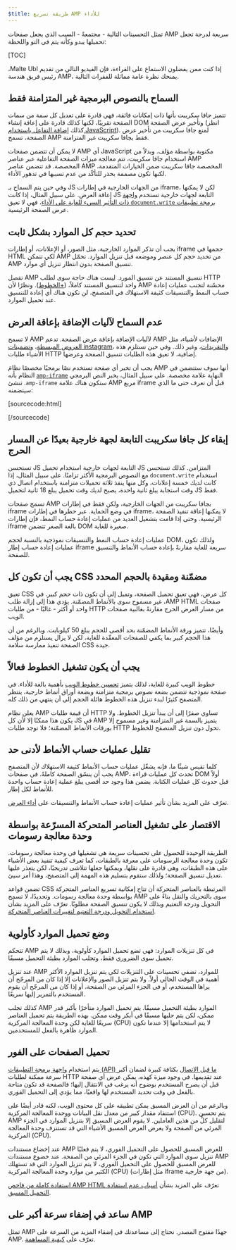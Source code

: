```yaml
---
$title: طريقة تسريع AMP للأداء
---
```


تمثل التحسينات التالية - مجتمعةً - السبب الذي يجعل صفحات AMP سريعة لدرجة تجعل تحميلها يبدو وكأنه يتم في التو واللحظة:

[TOC]

إذا كنت ممن يفضلون الاستماع على القراءة، فإن الفيديو التالي من تقديم <span dir="ltr" class="nowrap">Malte Ubl</span>، رئيس فريق هندسة AMP، يمنحك نظرة عامة مماثلة للفقرات التالية.

<amp-youtube
    data-videoid="hVRkG1CQScA"
    layout="responsive"
    width="480" height="270">
</amp-youtube>

## السماح بالنصوص البرمجية غير المتزامنة فقط

تتميز جافا سكريبت بأنها ذات إمكانات فائقة،
فهي قادرة على تعديل كل سمة من سمات الصفحة تقريبًا،
لكنها كذلك قادرة على إعاقة إنشاء DOM وتأخير عرض الصفحة
(انظر كذلك [إضافة التفاعل باستخدام JavaScript](https://developers.google.com/web/fundamentals/performance/critical-rendering-path/adding-interactivity-with-javascript)).
لمنع جافا سكريبت من تأخير عرض الصفحة،
تسمح AMP فقط بجافا سكريبت غير المتزامنة.

لا يمكن أن تتضمن صفحات AMP أي JavaScript مكتوبة بواسطة مؤلف.
وبدلاً من استخدام جافا سكريبت،
تتم معالجة ميزات الصفحة التفاعلية عبر عناصر AMP المخصصة.
قد تتضمن عناصر AMP المخصصة جافا سكريبت ضمن الخيارات المتقدمة،
لكنها تكون مصممة بحذر للتأكّد من عدم تسببها في تدهور الأداء.

وفي حين يتم السماح بـ JS من الجهات الخارجية في إطارات iframe،
لكن لا يمكنها إعاقة العرض.
على سبيل المثال، إذا كانت JS التابعة لجهات خارجية تستخدم
[واجهة برمجة تطبيقات <span dir="ltr" class="nowrap">`document.write`</span> ذات التأثير السيء للغاية على الأداء](http://www.stevesouders.com/blog/2012/04/10/dont-docwrite-scripts/)،
فهي لا تعيق عرض الصفحة الرئيسية.

## تحديد حجم كل الموارد بشكل ثابت

يجب أن تذكر الموارد الخارجية، مثل الصور، أو الإعلانات، أو إطارات iframe حجمها في HTML
لكي تتمكن AMP من تحديد حجم كل عنصر وموضعه قبل تنزيل الموارد.
تحمّل AMP تنسيق الصفحة بدون انتظار تنزيل أي موارد.

تفصل AMP تنسيق المستند عن تنسيق المورد.
ليست هناك حاجة سوى لطلب HTTP واحد لتنسيق المستند كاملاً،
([+الخطوط](#font-triggering-must-be-efficient)).
ونظرًا لأن AMP محسّنة لتجنب عمليات إعادة حساب النمط والتنسيقات كثيفة الاستهلاك في المتصفح،
لن تكون هناك أي إعادة للتنسيق عند تحميل الموارد.

## عدم السماح لآليات الإضافة بإعاقة العرض

لا تسمح AMP لآليات الإضافة بإعاقة عرض الصفحة.
تدعم AMP الإضافات لأشياء، مثل
[العروض المبسطة](/docs/reference/extended/amp-lightbox.html)،
[وتضمينات instagram](/docs/reference/extended/amp-instagram.html)،
و[التغريدات](/docs/reference/extended/amp-twitter.html)، وغير ذلك.
وفي حين تستلزم هذه الأشياء طلبات HTTP إضافية،
لا تعيق هذه الطلبات تنسيق الصفحة وعرضها.

يجب أن تخبر أي صفحة تستخدم نصًا برمجيًا مخصصًا نظامَ AMP
أنها سوف ستتضمن في النهاية علامة مخصصة.
على سبيل المثال، يخبر النص البرمجي [<span dir="ltr" class="nowrap">`amp-iframe`</span>](/docs/reference/extended/amp-iframe.html)
النظام بأنه ستكون هناك علامة <span dir="ltr" class="nowrap">`amp-iframe`</span>.
تنشئ AMP مربع iframe قبل أن تعرف حتى ما الذي سيتضمنه:

[sourcecode:html]
<script async custom-element="amp-iframe" src="https://cdn.ampproject.org/v0/amp-youtube-0.1.js"></script>
[/sourcecode]

## إبقاء كل جافا سكريبت التابعة لجهة خارجية بعيدًا عن المسار الحرج

تستحسن JS التابعة لجهات خارجية استخدام تحميل JS المتزامن.
كذلك تستحسن استخدام <span dir="ltr" class="nowrap">`document.write`</span> مع النصوص البرمجية الأكثر تزامنًا.
على سبيل المثال، إذا كانت لديك خمسة إعلانات، وكل منها ينفذ ثلاثة تحميلات متزامنة
باستخدام اتصال ذي وقت استجابة يبلغ ثانية واحدة،
يصبح لديك وقت تحميل يبلغ 18 ثانية لتحميل JS فقط.

تسمح صفحات AMP بجافا سكريبت من الجهات الخارجية، ولكن فقط في إطارات iframe في وضع الحماية.
عبر حظرها في إطارات iframe، لا يمكنها إعاقة تنفيذ الصفحة الرئيسية.
وحتى إذا قامت بتشغيل العديد من عمليات إعادة حساب النمط،
فإن إطارات iframe بالغة الصغر تتضمن DOM صغيرة للغاية.

عمليات إعادة حساب النمط والتنسيقات نموذجية بالنسبة لحجم DOM،
ولذلك تكون عمليات إعادة حساب إطار iframe سريعة للغاية مقارنةً
بإعادة حساب الأنماط والتنسيق للصفحة.

## يجب أن تكون كل CSS مضمّنة ومقيدة بالحجم المحدد

تعيق CSS كل عرض، فهي تعيق تحميل الصفحة، وتميل إلى أن تكون ذات حجم كبير.
في صفحات <span dir="ltr" class="nowrap">AMP HTML</span>، غير مسموح سوى بالأنماط المضمّنة.
يؤدي هذا إلى إزالة طلب واحد أو أكثر - غالبًا - من طلبات HTTP من مسار العرض الحرج
مقارنةً بغالبية صفحات الويب.

وأيضًا، تتميز ورقة الأنماط المضمّنة بحد أقصى للحجم يبلغ 50 كيلوبايت.
وبالرغم من أن هذا الحجم كبير بما يكفي للصفحات المعقّدة للغاية،
لكن لا يزال يستلزم من مؤلف الصفحة تنفيذ ممارسة سلامة CSS جيدة.

## يجب أن يكون تشغيل الخطوط فعالاً

خطوط الويب كبيرة للغاية، لذلك يتميز
[تحسين خطوط الويب](https://developers.google.com/web/fundamentals/performance/optimizing-content-efficiency/webfont-optimization)
بأهمية بالغة للأداء.
في صفحة نموذجية تتضمن بضعة نصوص برمجية متزامنة وبضعة أوراق أنماط خارجية،
ينتظر المتصفح كثيرًا لبدء تنزيل هذه الخطوط هائلة الحجم إلى أن ينتهي من ذلك كله.

يعلن نظام AMP أن قيمة طلبات HTTP تساوي صفرًا إلى أن يبدأ تنزيل الخطوط.
ولا يكون هذا ممكنًا إلا لأن كل JS في AMP يتميز بالسمة غير المتزامنة
وغير مسموح إلا بورقات الأنماط المضمّنة؛
فلا توجد طلبات HTTP تحول دون تنزيل المتصفح للخطوط.

## تقليل عمليات حساب الأنماط لأدنى حد

كلما تقيس شيئًا ما، فإنه يشغّل عمليات حساب الأنماط كثيفة الاستهلاك
لأن المتصفح يجب أن ينسّق الصفحة كاملةً.
في صفحات AMP، تحدث كل عمليات قراءة DOM أولاً قبل حدوث كل عمليات الكتابة.
يضمن هذا وجود حد أقصى يبلغ عملية إعادة حساب واحدة للأنماط لكل إطار.

تعرّف على المزيد بشأن تأثير عمليات إعادة حساب الأنماط والتنسيقات على
[أداء العرض](https://developers.google.com/web/fundamentals/performance/rendering/).

## الاقتصار على تشغيل العناصر المتحركة المسرّعة بواسطة وحدة معالجة رسومات

الطريقة الوحيدة للحصول على تحسينات سريعة هي تشغيلها في وحدة معالجة رسومات.
تكون وحدة معالجة الرسومات على معرفة بالطبقات، كما تعرف كيفية تنفيذ بعض الأشياء على هذه الطبقات،
وهي قادرة على نقلها، ويمكنها جعلها تتلاشى تدريجيًا، لكن يتعذر عليها تعديل تنسيق الصفحة؛
ولذلك ستقوم بتسليم هذه المهمة إلى المتصفح، وهذا أمر سيئ.

تضمن قواعد CSS المرتبطة بالعناصر المتحركة أن تتاح إمكانية تسريع العناصر المتحركة بواسطة وحدة معالجة رسومات.
وتحديدًا، لا تسمح AMP سوى بالتحريك والنقل بناءً على التحويل ودرجة التعتيم
وبذلك لا يكون تنسيق الصفحة مطلوبًا.
تعرّف على المزيد بشأن
[استخدام التحويل ودرجة التعتيم لتغييرات العناصر المتحركة](https://developers.google.com/web/fundamentals/performance/rendering/stick-to-compositor-only-properties-and-manage-layer-count).

## وضع تحميل الموارد كأولوية

تتحكم AMP في كل تنزيلات الموارد: فهي تضع تحميل الموارد كأولوية،
وبذلك لا يتم تحميل سوى الضروري فقط، وتجلب الموارد بطيئة التحميل مسبقًا.

عند تنزيل AMP للموارد، تضفي تحسينات على التنزيلات
لكي يتم تنزيل الموارد الأكثر أهمية في الوقت الحالي أولاً.
ولا يتم تنزيل الصور والإعلانات إلا إذا كان من المرجّح أن يراها المستخدم،
أو في الجزء المرئي من الصفحة، أو إذا كان من المرجّح أن يقوم المستخدم بالتمرير إليها سريعًا.

كذلك تجلب AMP الموارد بطيئة التحميل مسبقًا.
يتم تحميل الموارد متأخرًا بأكبر قدر ممكن، لكن يتم جلبها مسبقًا في أبكر وقت ممكن.
بهذه الطريقة يتم تحميل العناصر سريعًا للغاية لكن وحدة المعالجة المركزية (CPU) لا يتم استخدامها إلا
عندما تكون الموارد ظاهرة بالفعل للمستخدمين.

## تحميل الصفحات على الفور

يتم استخدام [واجهة برمجة التطبيقات (API) ما قبل الاتصال](http://www.w3.org/TR/resource-hints/#dfn-preconnect)
بكثافة كبيرة لضمان أكبر سرعة ممكنة لطلبات HTTP عند تقديمها.
في وجود ميزة كهذه،
يمكن عرض أي صفحة قبل أن يصرح المستخدم بوضوح أنه يرغب في الانتقال إليها؛
فالصفحة قد تكون متاحة بالفعل في وقت تحديد المستخدم لها واقعيًا،
مما يؤدي إلى التحميل الفوري.

وبالرغم من أن العرض المسبق يمكن تطبيقه على كل محتوى الويب،
لكنه قادر أيضًا على استنفاد مقدار كبير من معدل نقل البيانات ووحدة المعالجة المركزية (CPU). يتم تحسين AMP لتقليل كلٍّ من هذين العاملين. لا يقوم العرض المسبق إلا بتنزيل الموارد في الجزء المرئي من الصفحة
ولا يعرض العرض المسبق الأشياء التي قد تستنزف وحدة المعالجة المركزية (CPU).

عند إخضاع مستندات AMP للعرض المسبق للحصول على التحميل الفوري،
لا يتم فعليًا تنزيل سوى الموارد التي تكون في الجزء المرئي من الصفحة.
عند خضوع مستندات AMP للعرض المسبق للحصول على التحميل الفوري،
لا يتم تنزيل الموارد التي قد تستهلك الكثير من موارد وحدة المعالجة المركزية (CPU) (مثل إطارات iframe من جهة خارجية).

تعرّف على المزيد بشأن
[أسباب عدم استفادة <span dir="ltr" class="nowrap">AMP HTML</span> استفادة كاملة من فاحص التحميل المسبق](https://medium.com/@cramforce/why-amp-html-does-not-take-full-advantage-of-the-preload-scanner-7e7f788aa94e).

## ساعد في إضفاء سرعة أكبر على AMP
تمثل AMP جهدًا مفتوح المصدر.
نحتاج إلى مساعدتك في إضفاء المزيد من السرعة على AMP.
تعرّف على [كيفية المساهمة](/docs/support/contribute.html).